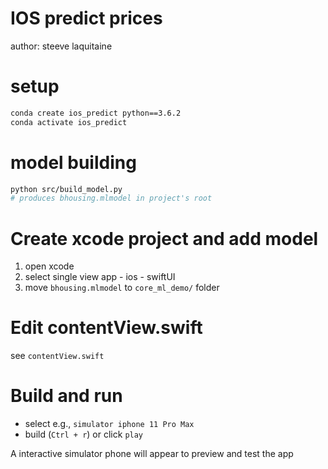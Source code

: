 # IOS predict prices

author: steeve laquitaine

# setup

```bash
conda create ios_predict python==3.6.2
conda activate ios_predict
```

# model building

```bash
python src/build_model.py 
# produces bhousing.mlmodel in project's root
```

# Create xcode project and add model

1. open xcode
2. select single view app - ios - swiftUI
3. move `bhousing.mlmodel` to `core_ml_demo/` folder

# Edit contentView.swift

see `contentView.swift`

# Build and run

* select e.g., `simulator iphone 11 Pro Max`
* build (`Ctrl + r`) or click `play`

A interactive simulator phone will appear to preview and test the app